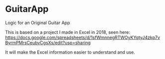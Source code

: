 # GuitarApp
Logic for an Original Guitar App

This is based on a project I made in Excel in 2018, seen here: https://docs.google.com/spreadsheets/d/1sfWmnnegRTWOyKYqtyJ4zkp7vByrmPMrsCeubvCgsXs/edit?usp=sharing

It will make the Excel information easier to understand and use. 
